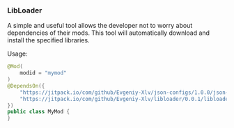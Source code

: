 ### LibLoader

A simple and useful tool allows the developer not to worry about dependencies of their mods. This tool will automatically download and install the specified libraries.

Usage:
```java
@Mod(
    modid = "mymod"
)
@DependsOn({
    "https://jitpack.io/com/github/Evgeniy-Xlv/json-configs/1.0.0/json-configs-1.0.0.jar",
    "https://jitpack.io/com/github/Evgeniy-Xlv/libloader/0.0.1/libloader-0.0.1.jar",
})
public class MyMod {
}
```